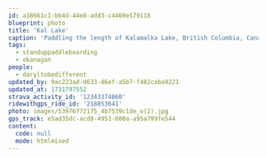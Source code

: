 ```yaml
---
id: a38661c1-bb4d-44e8-add3-c4469e579118
blueprint: photo
title: 'Kal Lake'
caption: 'Paddling the length of Kalamalka Lake, British Columbia, Canada'
tags:
  - standuppaddleboarding
  - okanagan
people:
  - daryltobedifferent
updated_by: 9ac223ad-d633-46ef-a5b7-f482caba9221
updated_at: 1731797552
strava_activity_id: '12343374860'
ridewithgps_ride_id: '218853641'
photo: images/53976772175_4b7539c1de_o(2).jpg
gps_track: e5ad35dc-acd8-4951-800a-a95a799fe544
content:
  code: null
  mode: htmlmixed
---
```

